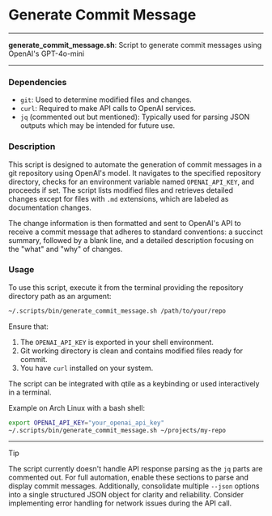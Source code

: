 # Generate Commit Message

---

**generate_commit_message.sh**: Script to generate commit messages using OpenAI's GPT-4o-mini

---

### Dependencies

- `git`: Used to determine modified files and changes.
- `curl`: Required to make API calls to OpenAI services.
- `jq` (commented out but mentioned): Typically used for parsing JSON outputs which may be intended for future use.
  
### Description

This script is designed to automate the generation of commit messages in a git repository using OpenAI's model. It navigates to the specified repository directory, checks for an environment variable named `OPENAI_API_KEY`, and proceeds if set. The script lists modified files and retrieves detailed changes except for files with `.md` extensions, which are labeled as documentation changes.

The change information is then formatted and sent to OpenAI's API to receive a commit message that adheres to standard conventions: a succinct summary, followed by a blank line, and a detailed description focusing on the "what" and "why" of changes.

### Usage

To use this script, execute it from the terminal providing the repository directory path as an argument:

```bash
~/.scripts/bin/generate_commit_message.sh /path/to/your/repo
```

Ensure that:

1. The `OPENAI_API_KEY` is exported in your shell environment.
2. Git working directory is clean and contains modified files ready for commit.
3. You have `curl` installed on your system.

The script can be integrated with qtile as a keybinding or used interactively in a terminal. 

Example on Arch Linux with a bash shell:

```bash
export OPENAI_API_KEY="your_openai_api_key"
~/.scripts/bin/generate_commit_message.sh ~/projects/my-repo
```

---

> [!TIP]
> The script currently doesn't handle API response parsing as the `jq` parts are commented out. For full automation, enable these sections to parse and display commit messages. Additionally, consolidate multiple `--json` options into a single structured JSON object for clarity and reliability. Consider implementing error handling for network issues during the API call.